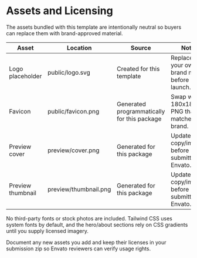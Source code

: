 ﻿# Assets and Licensing

The assets bundled with this template are intentionally neutral so buyers can replace them with brand-approved material.

| Asset | Location | Source | Notes |
| --- | --- | --- | --- |
| Logo placeholder | public/logo.svg | Created for this template | Replace with your own brand mark before launch. |
| Favicon | public/favicon.png | Generated programmatically for this package | Swap with a 180x180 PNG that matches your brand. |
| Preview cover | preview/cover.png | Generated for this package | Update the copy/imagery before submitting to Envato. |
| Preview thumbnail | preview/thumbnail.png | Generated for this package | Update the copy/imagery before submitting to Envato. |

No third-party fonts or stock photos are included. Tailwind CSS uses system fonts by default, and the hero/about sections rely on CSS gradients until you supply licensed imagery.

Document any new assets you add and keep their licenses in your submission zip so Envato reviewers can verify usage rights.
